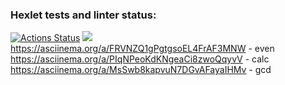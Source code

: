 ### Hexlet tests and linter status:
[![Actions Status](https://github.com/hex-learning/python-project-49/workflows/hexlet-check/badge.svg)](https://github.com/hex-learning/python-project-49/actions)
<a href="https://codeclimate.com/github/hex-learning/python-project-49/maintainability"><img src="https://api.codeclimate.com/v1/badges/c0fe1ccae73da372f239/maintainability" /></a>
https://asciinema.org/a/FRVNZQ1gPgtgsoEL4FrAF3MNW - even
https://asciinema.org/a/PIqNPeoKdKNgeaCi8zwoQqyvV - calc
https://asciinema.org/a/MsSwb8kapvuN7DGvAFayaIHMv - gcd
